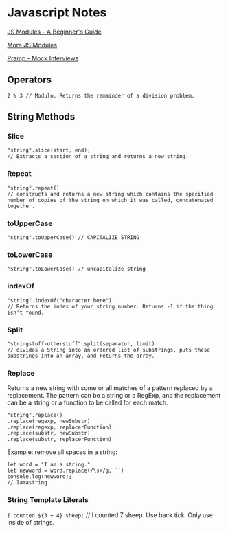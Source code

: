 # Javascript Notes

[JS Modules - A Beginner's Guide](https://www.freecodecamp.org/news/javascript-modules-a-beginner-s-guide-783f7d7a5fcc/)

[More JS Modules](https://www.c0d3.com/)

[Pramp - Mock Interviews](https://www.pramp.com/#/)

## Operators

`2 % 3 // Modulo. Returns the remainder of a division problem.`

## String Methods

### **Slice**

    "string".slice(start, end);
    // Extracts a section of a string and returns a new string.

### **Repeat**

    "string".repeat()
    // constructs and returns a new string which contains the specified number of copies of the string on which it was called, concatenated together.

### **toUpperCase**

    "string".toUpperCase() // CAPITALIZE STRING

### **toLowerCase**

    "string".toLowerCase() // uncapitalize string

### **indexOf**

    "string".indexOf("character here")
    // Returns the index of your string number. Returns -1 if the thing isn't found.

### **Split**

    "stringstuff-otherstuff".split(separator, limit)
    // divides a String into an ordered list of substrings, puts these substrings into an array, and returns the array.

### **Replace**

Returns a new string with some or all matches of a pattern replaced by a replacement. The pattern can be a string or a RegExp, and the replacement can be a string or a function to be called for each match.

    "string".replace()
    .replace(regexp, newSubstr)
    .replace(regexp, replacerFunction)
    .replace(substr, newSubstr)
    .replace(substr, replacerFunction)

Example: remove all spaces in a string:

    let word = "I am a string."
    let newword = word.replace(/\s+/g, ``)
    console.log(newword);
    // Iamastring

### **String Template Literals**

`I counted ${3 + 4} sheep;` // I counted 7 sheep.
Use back tick. Only use inside of strings.
